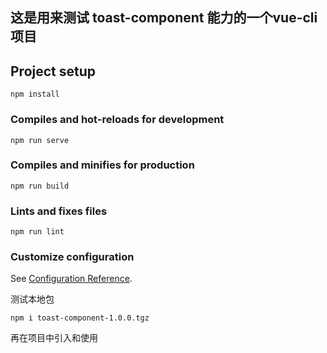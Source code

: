 ## 这是用来测试 toast-component 能力的一个vue-cli项目

## Project setup
```
npm install
```

### Compiles and hot-reloads for development
```
npm run serve
```

### Compiles and minifies for production
```
npm run build
```

### Lints and fixes files
```
npm run lint
```

### Customize configuration
See [Configuration Reference](https://cli.vuejs.org/config/).

测试本地包  
``` 
npm i toast-component-1.0.0.tgz
```
再在项目中引入和使用


